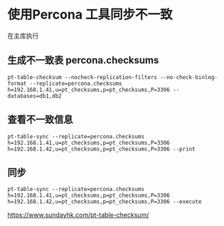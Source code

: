 # 使用Percona 工具同步不一致

在主库执行

## 生成不一致表 percona.checksums
```
pt-table-checksum --nocheck-replication-filters --no-check-binlog-format --replicate=percona.checksums h=192.168.1.41,u=pt_checksums,p=pt_checksums,P=3306 --databases=db1,db2
```

## 查看不一致信息
```
pt-table-sync --replicate=percona.checksums h=192.168.1.41,u=pt_checksums,p=pt_checksums,P=3306 h=192.168.1.42,u=pt_checksums,p=pt_checksums,P=3306 --print
```

## 同步
```
pt-table-sync --replicate=percona.checksums h=192.168.1.41,u=pt_checksums,p=pt_checksums,P=3306 h=192.168.1.42,u=pt_checksums,p=pt_checksums,P=3306 --execute
```

https://www.sundayhk.com/pt-table-checksum/
